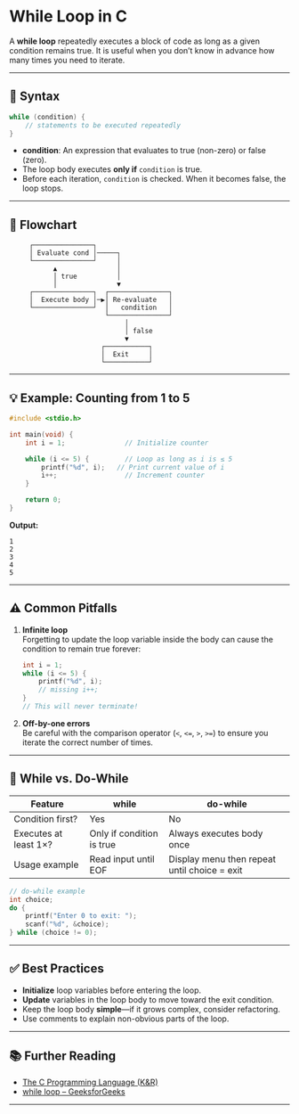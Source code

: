 # While Loop in C

A **while loop** repeatedly executes a block of code as long as a given condition remains true. It is useful when you don’t know in advance how many times you need to iterate.

---

## 📝 Syntax

```c
while (condition) {
    // statements to be executed repeatedly
}
```

- **condition**: An expression that evaluates to true (non-zero) or false (zero).
- The loop body executes **only if** `condition` is true.
- Before each iteration, `condition` is checked. When it becomes false, the loop stops.

---

## 🔄 Flowchart

```
     ┌───────────────┐
     │ Evaluate cond │─────┐
     └───────────────┘     │
           ▲               │
           │ true          │
           │               ▼
     ┌───────────────┐  ┌───────────────┐
     │  Execute body │─▶│ Re-evaluate   │
     └───────────────┘  │   condition   │
                        └───────────────┘
                             │
                             │ false
                             ▼
                       ┌───────────┐
                       │  Exit     │
                       └───────────┘
```

---

## 💡 Example: Counting from 1 to 5

```c
#include <stdio.h>

int main(void) {
    int i = 1;               // Initialize counter

    while (i <= 5) {         // Loop as long as i is ≤ 5
        printf("%d", i);   // Print current value of i
        i++;                 // Increment counter
    }

    return 0;
}
```

**Output:**
```
1
2
3
4
5
```

---

## ⚠️ Common Pitfalls

1. **Infinite loop**  
   Forgetting to update the loop variable inside the body can cause the condition to remain true forever:
   ```c
   int i = 1;
   while (i <= 5) {
       printf("%d", i);
       // missing i++;
   }
   // This will never terminate!
   ```

2. **Off-by-one errors**  
   Be careful with the comparison operator (`<`, `<=`, `>`, `>=`) to ensure you iterate the correct number of times.

---

## 🤔 While vs. Do-While

| Feature              | while                           | do-while                       |
|----------------------|---------------------------------|--------------------------------|
| Condition first?     | Yes                             | No                             |
| Executes at least 1×? | Only if condition is true       | Always executes body once      |
| Usage example        | Read input until EOF            | Display menu then repeat until choice = exit |

```c
// do-while example
int choice;
do {
    printf("Enter 0 to exit: ");
    scanf("%d", &choice);
} while (choice != 0);
```

---

## ✅ Best Practices

- **Initialize** loop variables before entering the loop.
- **Update** variables in the loop body to move toward the exit condition.
- Keep the loop body **simple**—if it grows complex, consider refactoring.
- Use comments to explain non-obvious parts of the loop.

---

## 📚 Further Reading

- [The C Programming Language (K&R)](https://en.wikipedia.org/wiki/The_C_Programming_Language)  
- [while loop – GeeksforGeeks](https://www.geeksforgeeks.org/while-loop-in-c/)

---
